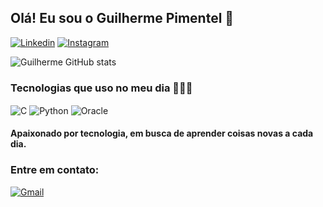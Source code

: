 ## Olá! Eu sou o Guilherme Pimentel 👋

[![Linkedin](https://img.shields.io/badge/LinkedIn-0077B5?style=for-the-badge&logo=linkedin&logoColor=white)](https://www.linkedin.com/in/guilherme-pimentel-b25295102/)
[![Instagram](https://img.shields.io/badge/Instagram-E4405F?style=for-the-badge&logo=instagram&logoColor=white)](https://www.instagram.com/guilherme_apb/)

![Guilherme GitHub stats](https://github-readme-stats.vercel.app/api?username=GuilhermeAPB&show_icons=true&theme=tokyonight)

### Tecnologias que uso no meu dia 🧑🏻‍💻

<div style="display: inline_block">
    <img align="center" alt="C" src="https://img.shields.io/badge/C-00599C?style=for-the-badge&logo=c&logoColor=white" />
    <img align="center" alt="Python" src="https://img.shields.io/badge/Python-14354C?style=for-the-badge&logo=python&logoColor=white" />
    <img align="center" alt="Oracle" src="https://img.shields.io/badge/Oracle-F80000?style=for-the-badge&logo=Oracle&logoColor=white" />
</div>

#### Apaixonado por tecnologia, em busca de aprender coisas novas a cada dia.

### Entre em contato:
[![Gmail](https://img.shields.io/badge/Gmail-D14836?style=for-the-badge&logo=gmail&logoColor=white)](guilhermearrudapb@gmail.com)
